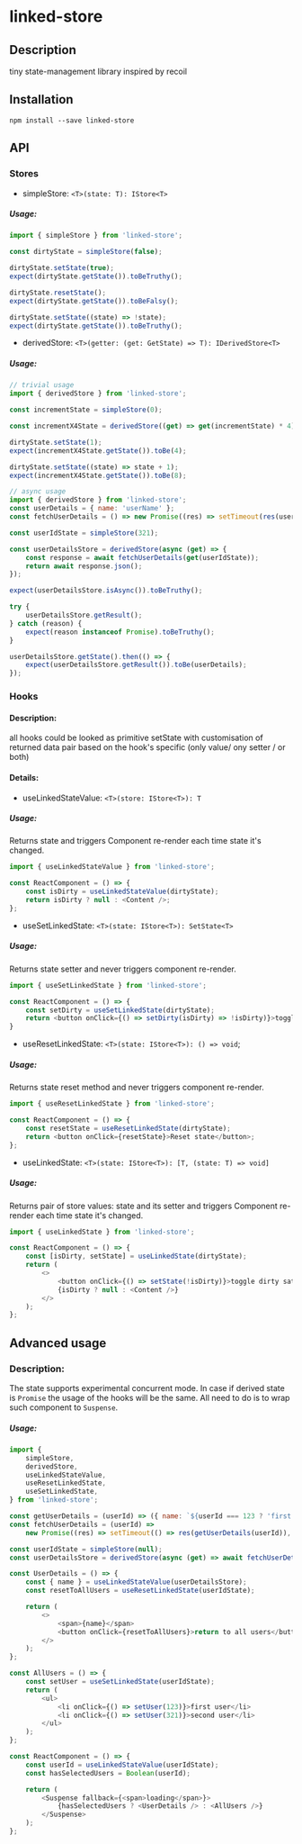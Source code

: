 # linked-store

## Description

tiny state-management library inspired by recoil

## Installation
```shell script
npm install --save linked-store
``` 

## API

### Stores

-   simpleStore: `<T>(state: T): IStore<T>`

##### Usage:

```javascript
import { simpleStore } from 'linked-store';

const dirtyState = simpleStore(false);

dirtyState.setState(true);
expect(dirtyState.getState()).toBeTruthy();

dirtyState.resetState();
expect(dirtyState.getState()).toBeFalsy();

dirtyState.setState((state) => !state);
expect(dirtyState.getState()).toBeTruthy();
```

-   derivedStore: `<T>(getter: (get: GetState) => T): IDerivedStore<T>`

##### Usage:

```javascript
// trivial usage
import { derivedStore } from 'linked-store';

const incrementState = simpleStore(0);

const incrementX4State = derivedStore((get) => get(incrementState) * 4);

dirtyState.setState(1);
expect(incrementX4State.getState()).toBe(4);

dirtyState.setState((state) => state + 1);
expect(incrementX4State.getState()).toBe(8);
```

```javascript
// async usage
import { derivedStore } from 'linked-store';
const userDetails = { name: 'userName' };
const fetchUserDetails = () => new Promise((res) => setTimeout(res(userDetails)));

const userIdState = simpleStore(321);

const userDetailsStore = derivedStore(async (get) => {
    const response = await fetchUserDetails(get(userIdState));
    return await response.json();
});

expect(userDetailsStore.isAsync()).toBeTruthy();

try {
    userDetailsStore.getResult();
} catch (reason) {
    expect(reason instanceof Promise).toBeTruthy();
}

userDetailsStore.getState().then(() => {
    expect(userDetailsStore.getResult()).toBe(userDetails);
});
```

### Hooks

#### Description:

all hooks could be looked as primitive setState with customisation of returned data pair based on the hook's specific (only value/ ony setter / or both)

#### Details:

-   useLinkedStateValue: `<T>(store: IStore<T>): T`

##### Usage:

Returns state and triggers Component re-render each time state it's changed.

```javascript
import { useLinkedStateValue } from 'linked-store';

const ReactComponent = () => {
    const isDirty = useLinkedStateValue(dirtyState);
    return isDirty ? null : <Content />;
};
```

-   useSetLinkedState: `<T>(state: IStore<T>): SetState<T>`

##### Usage:

Returns state setter and never triggers component re-render.

```javascript
import { useSetLinkedState } from 'linked-store';

const ReactComponent = () => {
    const setDirty = useSetLinkedState(dirtyState);
    return <button onClick={() => setDirty(isDirty) => !isDirty)}>toggle dirty status</button>;
}
```

-   useResetLinkedState: `<T>(state: IStore<T>): () => void`;

##### Usage:

Returns state reset method and never triggers component re-render.

```javascript
import { useResetLinkedState } from 'linked-store';

const ReactComponent = () => {
    const resetState = useResetLinkedState(dirtyState);
    return <button onClick={resetState}>Reset state</button>;
};
```

-   useLinkedState: `<T>(state: IStore<T>): [T, (state: T) => void]`

##### Usage:

Returns pair of store values: state and its setter and triggers Component re-render each time state it's changed.

```javascript
import { useLinkedState } from 'linked-store';

const ReactComponent = () => {
    const [isDirty, setState] = useLinkedState(dirtyState);
    return (
        <>
            <button onClick={() => setState(!isDirty)}>toggle dirty sate</button>
            {isDirty ? null : <Content />}
        </>
    );
};
```

## Advanced usage

### Description:

The state supports experimental concurrent mode.
In case if derived state is `Promise` the usage of the hooks will be the same. All need to do is to wrap such component to `Suspense`.

##### Usage:

```javascript
import {
    simpleStore,
    derivedStore,
    useLinkedStateValue,
    useResetLinkedState,
    useSetLinkedState,
} from 'linked-store';

const getUserDetails = (userId) => ({ name: `${userId === 123 ? 'first' : 'second'} user name` });
const fetchUserDetails = (userId) =>
    new Promise((res) => setTimeout(() => res(getUserDetails(userId)), 1000));

const userIdState = simpleStore(null);
const userDetailsStore = derivedStore(async (get) => await fetchUserDetails(get(userIdState)));

const UserDetails = () => {
    const { name } = useLinkedStateValue(userDetailsStore);
    const resetToAllUsers = useResetLinkedState(userIdState);

    return (
        <>
            <span>{name}</span>
            <button onClick={resetToAllUsers}>return to all users</button>
        </>
    );
};

const AllUsers = () => {
    const setUser = useSetLinkedState(userIdState);
    return (
        <ul>
            <li onClick={() => setUser(123)}>first user</li>
            <li onClick={() => setUser(321)}>second user</li>
        </ul>
    );
};

const ReactComponent = () => {
    const userId = useLinkedStateValue(userIdState);
    const hasSelectedUsers = Boolean(userId);

    return (
        <Suspense fallback={<span>loading</span>}>
            {hasSelectedUsers ? <UserDetails /> : <AllUsers />}
        </Suspense>
    );
};
```
